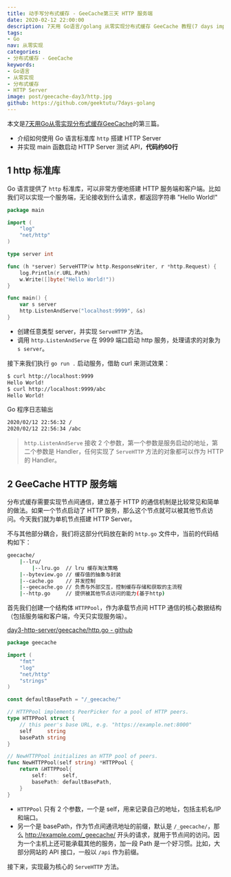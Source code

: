 ```yaml
---
title: 动手写分布式缓存 - GeeCache第三天 HTTP 服务端
date: 2020-02-12 22:00:00
description: 7天用 Go语言/golang 从零实现分布式缓存 GeeCache 教程(7 days implement golang distributed cache from scratch tutorial)，动手写分布式缓存，参照 groupcache 的实现。本文介绍了如何使用标准库 http 搭建 HTTP Server，为 GeeCache 单机节点搭建 HTTP 服务，并进行相关的测试。
tags:
- Go
nav: 从零实现
categories:
- 分布式缓存 - GeeCache
keywords:
- Go语言
- 从零实现
- 分布式缓存
- HTTP Server
image: post/geecache-day3/http.jpg
github: https://github.com/geektutu/7days-golang
---
```


本文是[7天用Go从零实现分布式缓存GeeCache](https://geektutu.com/post/geecache.html)的第三篇。

- 介绍如何使用 Go 语言标准库 `http` 搭建 HTTP Server
- 并实现 main 函数启动 HTTP Server 测试 API，**代码约60行**

## 1 http 标准库

Go 语言提供了 `http` 标准库，可以非常方便地搭建 HTTP 服务端和客户端。比如我们可以实现一个服务端，无论接收到什么请求，都返回字符串 "Hello World!"

```go
package main

import (
	"log"
	"net/http"
)

type server int

func (h *server) ServeHTTP(w http.ResponseWriter, r *http.Request) {
	log.Println(r.URL.Path)
	w.Write([]byte("Hello World!"))
}

func main() {
	var s server
	http.ListenAndServe("localhost:9999", &s)
}
```

- 创建任意类型 server，并实现 `ServeHTTP` 方法。
- 调用 `http.ListenAndServe` 在 9999 端口启动 http 服务，处理请求的对象为 `s server`。

接下来我们执行 `go run .` 启动服务，借助 curl 来测试效果：

```bash
$ curl http://localhost:9999  
Hello World!
$ curl http://localhost:9999/abc
Hello World!
```

Go 程序日志输出

```bash
2020/02/12 22:56:32 /
2020/02/12 22:56:34 /abc
```

> `http.ListenAndServe` 接收 2 个参数，第一个参数是服务启动的地址，第二个参数是 Handler，任何实现了 `ServeHTTP` 方法的对象都可以作为 HTTP 的 Handler。

## 2 GeeCache HTTP 服务端

分布式缓存需要实现节点间通信，建立基于 HTTP 的通信机制是比较常见和简单的做法。如果一个节点启动了 HTTP 服务，那么这个节点就可以被其他节点访问。今天我们就为单机节点搭建 HTTP Server。

不与其他部分耦合，我们将这部分代码放在新的 `http.go` 文件中，当前的代码结构如下：

```bash
geecache/
    |--lru/
        |--lru.go  // lru 缓存淘汰策略
    |--byteview.go // 缓存值的抽象与封装
    |--cache.go    // 并发控制
    |--geecache.go // 负责与外部交互，控制缓存存储和获取的主流程
	|--http.go     // 提供被其他节点访问的能力(基于http)
```

首先我们创建一个结构体 `HTTPPool`，作为承载节点间 HTTP 通信的核心数据结构（包括服务端和客户端，今天只实现服务端）。

[day3-http-server/geecache/http.go - github](https://github.com/geektutu/7days-golang/tree/master/gee-cache/day3-http-server/geecache)

```go
package geecache

import (
	"fmt"
	"log"
	"net/http"
	"strings"
)

const defaultBasePath = "/_geecache/"

// HTTPPool implements PeerPicker for a pool of HTTP peers.
type HTTPPool struct {
	// this peer's base URL, e.g. "https://example.net:8000"
	self     string
	basePath string
}

// NewHTTPPool initializes an HTTP pool of peers.
func NewHTTPPool(self string) *HTTPPool {
	return &HTTPPool{
		self:     self,
		basePath: defaultBasePath,
	}
}
```

- `HTTPPool` 只有 2 个参数，一个是 self，用来记录自己的地址，包括主机名/IP 和端口。
- 另一个是 basePath，作为节点间通讯地址的前缀，默认是 `/_geecache/`，那么 http://example.com/_geecache/ 开头的请求，就用于节点间的访问。因为一个主机上还可能承载其他的服务，加一段 Path 是一个好习惯。比如，大部分网站的 API 接口，一般以 `/api` 作为前缀。

接下来，实现最为核心的 `ServeHTTP` 方法。

```go

```


